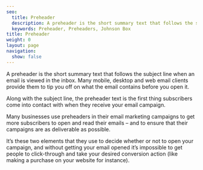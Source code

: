 ```yaml
---
seo:
  title: Preheader
  description: A preheader is the short summary text that follows the subject line when an email is viewed in the inbox. Many mobile, desktop and web email clients provide them to tip you off on what the email contains before you open it.
  keywords: Preheader, Preheaders, Johnson Box
title: Preheader
weight: 0
layout: page
navigation:
  show: false
---
```


A preheader is the short summary text that follows the subject line when an email is viewed in the inbox. Many mobile, desktop and web email clients provide them to tip you off on what the email contains before you open it.

Along with the subject line, the preheader text is the first thing subscribers come into contact with when they receive your email campaign.

Many businesses use preheaders in their email marketing campaigns to get more subscribers to open and read their emails – and to ensure that their campaigns are as deliverable as possible.

It’s these two elements that they use to decide whether or not to open your campaign, and without getting your email opened it’s impossible to get people to click-through and take your desired conversion action (like making a purchase on your website for instance). 

